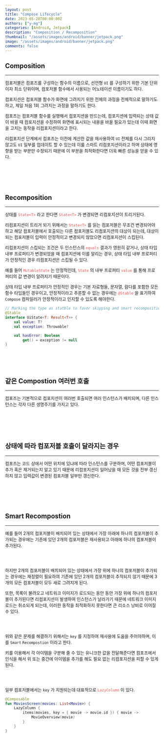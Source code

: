 ```yaml
---
layout: post
title: "Compose Lifecycle"
date: 2023-05-20T00:00:00Z
authors: ["y-mg"]
categories: [Android, Jetpack]
description: "Composition / Recomposition"
thumbnail: "/assets/images/android/banner/jetpack.png"
image: "/assets/images/android/banner/jetpack.png"
comments: false
---
```


## Composition
***
컴포저블은 컴포즈를 구성하는 함수의 이름으로, 선언형 `UI` 를 구성하기 위한 기본 단위이자 최소 단위이며, 컴포저블 함수에서 사용되는 어노테이션 이름이기도 하다.
<br/>

컴포지션은 컴포저블 함수가 화면에 그려지기 위한 전체의 과정을 전체적으로 말하기도 하고, 제일 처음 1회 그려지는 과정을 말하기도 한다.
<br/>

컴포즈는 컴포저블 함수를 실행해서 컴포지션을 만드는데, 컴포지션에 입력되는 상태 값이 바귈 때 컴포지션을 수정하여 화면에 표시되는 내용을 바꿀 필요가 있는데 이때 화면을 고치는 동작을 리컴포지션이라고 한다.
<br/>

리컴포지션 단계에서 컴포즈는 이전에 계산한 값을 재사용하여 `UI` 전체를 다시 그리지 않고도 `UI` 일부를 업데이트 할 수 있는데 이룰 스마트 리컴포지션이라고 하며 상태에 영향을 받는 부분만 수정되기 때문에 이 부분을 최적화한다면 더욱 빠른 성능을 얻을 수 있다.
<bt/>

<div style="
background-color: #ffffff;
background-image: url(/assets/images/android/content/composition.png);
background-size: contain;
background-repeat: no-repeat;
background-position: center center;
">
<img src="/assets/images/android/content/composition.png" style="visibility: hidden;" />
</div>
<br/>
<br/>
<br/>



## Recomposition
***
상태를 <code style="color: #eb5657;">State&lt;T&gt;</code> 라고 한다면 <code style="color: #eb5657;">State&lt;T&gt;</code> 가 변경되면 리컴포지션이 트리거된다.
<br/>

리컴포지션이 트리거 되기 위해서는 <code style="color: #eb5657;">State&lt;T&gt;</code> 를 읽는 컴포저블은 무조건 변경되어야 하고 해당 컴포저블에서 호출되는 다른 컴포저블도 리컴포지션의 대상이 되는데, 대상이 되는 컴포저블이 입력이 안정적이고 변경되지 않았으면 리컴포지션이 스킵된다.
<br/>

리컴포지션이 스킵되는 조건은 두 인스턴스의 <code style="color: #eb5657;">equals</code> 결과가 영원히 같거나, 상태 타입 내부 프로퍼티가 변경되었을 때 컴포지션에 이를 알리는 경우, 상태 타입 내부 프로퍼티가 안정적인 경우 리컴포지션은 스킵될 수 있다.
<br/>

예를 들어 <code style="color: #eb5657;">MutableState</code> 는 안정적인데, <code style="color: #eb5657;">State</code> 의 내부 프로퍼티 <code style="color: #eb5657;">value</code> 를 통해 프로퍼티의 값 변경이 알려지기 때문이다.
<br/>

상태 타입 내부 프로퍼티가 안정적인 경우는 기본 자료형들, 문자열, 람다를 포함한 모든 함수 타입들인 경우이고, 안정적이라고 추론할 수 없는 경우에는 <code style="color: #eb5657;">@Stable</code> 을 표기하여 `Compose` 컴파일러가 안정적이라고 인지할 수 있도록 해야한다.
<br/>

```kotlin
// Marking the type as statble to favor skipping and smart recompositions.
@Stable
interface UiState<T: Result<T>> {
    val value: T?
    val exception: Throwable?

    val hasError: Boolean
        get() = exception != null
}
```
<br/>
<br/>
<br>



## 같은 Compostion 여러번 호출
***
컴포즈는 기본적으로 컴포지션이 여러번 호출되면 여러 인스턴스가 배치되며, 다른 인스턴스는 각자 다른 생명주기를 가지고 있다. 
<br/>

<div style="
background-color: #ffffff;
background-image: url(/assets/images/android/content/composition-instance.png);
background-size: contain;
background-repeat: no-repeat;
background-position: center center;
">
<img src="/assets/images/android/content/composition-instance.png" style="visibility: hidden;" />
</div>
<br/>
<br/>
<br/>



## 상태에 따라 컴포저블 호출이 달라지는 경우
***
컴포즈는 코드 상에서 어떤 위치에 있냐에 따라 인스턴스를 구분하며, 어떤 컴포저블이 추가 혹은 제거되는지 알고 있기 때문에 리컴포지션이 일어났을 때 모든 것을 전부 갱신하지 않고 입력값이 변경된 컴포저블 일부만 갱신한다.
<br/>

<div style="
background-color: #ffffff;
background-image: url(/assets/images/android/content/composition-state.png);
background-size: contain;
background-repeat: no-repeat;
background-position: center center;
">
<img src="/assets/images/android/content/composition-state.png" style="visibility: hidden;" />
</div>
<br/>
<br/>
<br/>



## Smart Recompostion
***
예를 들어 2개의 컴포저블이 배치되어 있는 상태에서 가장 아래에 하나의 컴포저블이 추가되는 경우에는 기존에 있던 2개의 컴포저블은 재사용되고 아래에 하나의 컴포저블이 추가된다.
<br/>

<div style="
background-color: #ffffff;
background-image: url(/assets/images/android/content/composition-good.png);
background-size: contain;
background-repeat: no-repeat;
background-position: center center;
">
<img src="/assets/images/android/content/composition-good.png" style="visibility: hidden;" />
</div>
<br/>

하지만 2개의 컴포저블이 배치되어 있는 상태에서 가장 위에 하나의 컴포저블이 추가되는 경우에는 재정렬이 필요하여 기존에 있던 2개의 컴포저블이 추적되지 않기 때문에 3개의 모든 컴포저블이 모두 새로 그려지게 된다.
<br/>

또한, 목록이 불려오고 네트워크 이미지가 로드되는 동안 동안 가장 위에 하나의 컴포저블이 추가된다면 리컴포지션이 발생하여 인스턴스가 날라가기 때문에 네트워크 이미지 로드는 취소되게 되는데, 이러한 동작을 최적화하지 못한다면 큰 리소스 낭비로 이어질 수 있다.
<br/>

<div style="
background-color: #ffffff;
background-image: url(/assets/images/android/content/composition-bad.png);
background-size: contain;
background-repeat: no-repeat;
background-position: center center;
">
<img src="/assets/images/android/content/composition-bad.png" style="visibility: hidden;" />
</div>
<br/>

위와 같은 문제를 해결하기 위해서는 `key` 를 지정하여 재사용에 도움을 주어야하며, 이를 `Smart` `Recompostion` 이라고 한다.
<br/>

키를 이용해서 각 아이템을 구분해 줄 수 있는 유니크한 값을 전달해준다면 컴포즈에서 인식을 해서 위 또는 중간에 아이템을 추가를 해도 필요 없는 리컴포지션을 피할 수 있게 된다.
<br/>

<div style="
background-color: #ffffff;
background-image: url(/assets/images/android/content/composition-key.png);
background-size: contain;
background-repeat: no-repeat;
background-position: center center;
">
<img src="/assets/images/android/content/composition-key.png" style="visibility: hidden;" />
</div>
<br/>

일부 컴포저블에서는 `key` 가 지원되는데 대표적으로 <code style="color: #eb5657;">LazyColumn</code> 이 있다.
<br/>

```kotlin
@Composable
fun MoviesScreen(movies: List<Movie>) {
    LazyColumn {
        items(movies, key = { movie -> movie.id }) { movie ->
            MovieOverview(movie)
        }
    }
}
```
